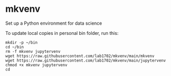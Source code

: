 # mkvenv
Set up a Python environment for data science

To update local copies in personal bin folder, run this:

    mkdir -p ~/bin
    cd ~/bin
    rm -f mkvenv jupytervenv
    wget https://raw.githubusercontent.com/lab1702/mkvenv/main/mkvenv
    wget https://raw.githubusercontent.com/lab1702/mkvenv/main/jupytervenv
    chmod +x mkvenv jupytervenv
    cd
